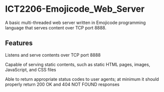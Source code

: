 # ICT2206-Emojicode_Web_Server
A basic multi-threaded web server written in Emojicode programming language that serves content over TCP port 8888.

## Features
Listens and serve contents over TCP port 8888

Capable of serving static contents, such as static HTML pages, images, JavaScript, and CSS files

Able to return appropriate status codes to user agents; at minimum it should properly return 200 OK and 404 NOT FOUND responses
